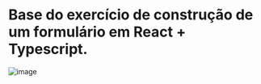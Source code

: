 # Base do exercício de construção de um formulário em React + Typescript.

![image](https://user-images.githubusercontent.com/104745187/190199380-05c8446e-521f-4d99-b676-0a445f7893d1.png)
